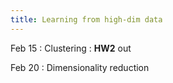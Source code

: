 ```yaml
---
title: Learning from high-dim data
---
```


Feb 15
: Clustering
: **HW2** out

Feb 20
: Dimensionality reduction
